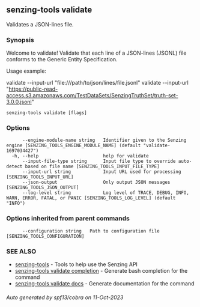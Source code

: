 ## senzing-tools validate

Validates a JSON-lines file.

### Synopsis


Welcome to validate!
Validate that each line of a JSON-lines (JSONL) file conforms to the Generic Entity Specification.

Usage example:

validate --input-url "file:///path/to/json/lines/file.jsonl"
validate --input-url "https://public-read-access.s3.amazonaws.com/TestDataSets/SenzingTruthSet/truth-set-3.0.0.jsonl"


```
senzing-tools validate [flags]
```

### Options

```
      --engine-module-name string   Identifier given to the Senzing engine [SENZING_TOOLS_ENGINE_MODULE_NAME] (default "validate-1697034427")
  -h, --help                        help for validate
      --input-file-type string      Input file type to override auto-detect based on file name [SENZING_TOOLS_INPUT_FILE_TYPE]
      --input-url string            Input URL used for processing [SENZING_TOOLS_INPUT_URL]
      --json-output                 Only output JSON messages  [SENZING_TOOLS_JSON_OUTPUT]
      --log-level string            Log level of TRACE, DEBUG, INFO, WARN, ERROR, FATAL, or PANIC [SENZING_TOOLS_LOG_LEVEL] (default "INFO")
```

### Options inherited from parent commands

```
      --configuration string   Path to configuration file [SENZING_TOOLS_CONFIGURATION]
```

### SEE ALSO

* [senzing-tools](senzing-tools.md)	 - Tools to help use the Senzing API
* [senzing-tools validate completion](senzing-tools_validate_completion.md)	 - Generate bash completion for the command
* [senzing-tools validate docs](senzing-tools_validate_docs.md)	 - Generate documentation for the command

###### Auto generated by spf13/cobra on 11-Oct-2023
